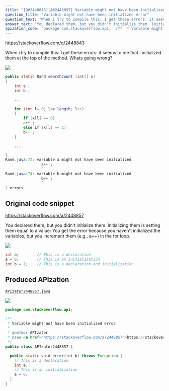 ```yaml
---
title: "[Q#2448843][A#2448857] Variable might not have been initialized error"
question_title: "Variable might not have been initialized error"
question_text: "When i try to compile this: I get these errors: it seems to me that i initialized them at the top of the method. Whats going wrong?"
answer_text: "You declared them, but you didn't initialize them. Initializing them is setting them equal to a value: You get the error because you haven't initialized the variables, but you increment them (e.g., a++) in the for loop."
apization_code: "package com.stackoverflow.api;  /**  * Variable might not have been initialized error  *  * @author APIzator  * @see <a href=\"https://stackoverflow.com/a/2448857\">https://stackoverflow.com/a/2448857</a>  */ public class APIzator2448857 {    public static void error(int b) throws Exception {     // This is a declaration     int a;     // This is an initialization     a = 0;   } }"
---
```


https://stackoverflow.com/q/2448843

When i try to compile this:
I get these errors:
it seems to me that i initialized them at the top of the method. Whats going wrong?


<div class="code-logo"><img src="/stackoverflow.png" /></div>

```java
public static Rand searchCount (int[] x) 
{
    int a ; 
    int b ; 

    ...   

    for (int l= 0; l<x.length; l++) 
    {
        if (x[l] == 0) 
        a++ ;
        else if (x[l] == 1) 
        b++ ;
    }

    ...   

}
Rand.java:72: variable a might not have been initialized
                a++ ;
                ^
Rand.java:74: variable b might not have been initialized
                b++ ;
                ^
2 errors
```


## Original code snippet

https://stackoverflow.com/a/2448857

You declared them, but you didn&#x27;t initialize them. Initializing them is setting them equal to a value:
You get the error because you haven&#x27;t initialized the variables, but you increment them (e.g., a++) in the for loop.

<div class="code-logo"><img src="/stackoverflow.png" /></div>

```java
int a;        // This is a declaration
a = 0;        // This is an initialization
int b = 1;    // This is a declaration and initialization
```

## Produced APIzation

[`APIzator2448857.java`](https://github.com/pasqualesalza/apization-temp/raw/main/data/search/APIzator2448857.java)

<div class="code-logo"><img src="/apizator.png" /></div>

```java
package com.stackoverflow.api;

/**
 * Variable might not have been initialized error
 *
 * @author APIzator
 * @see <a href="https://stackoverflow.com/a/2448857">https://stackoverflow.com/a/2448857</a>
 */
public class APIzator2448857 {

  public static void error(int b) throws Exception {
    // This is a declaration
    int a;
    // This is an initialization
    a = 0;
  }
}

```